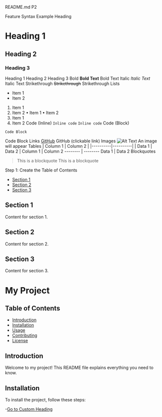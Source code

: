 README.md
P2


Feature
Syntax
Example
Heading
# Heading 1
## Heading 2
### Heading 3
Heading 1
Heading 2
Heading 3
Bold
**Bold Text**
Bold Text
Italic
*Italic Text*
Italic Text
Strikethrough
~~Strikethrough~~
Strikethrough
Lists
- Item 1
- Item 2
1. Item 1
2. Item 2
• Item 1
• Item 2
1. Item 1
2. Item 2
Code (Inline)
`Inline code`
`Inline code`
Code (Block)
```
Code Block
```
Code Block
Links
[GitHub](https://github.com)
GitHub (clickable link)
Images
![Alt Text](image_url)
An image will appear
Tables
| Column 1 | Column 2 |
|----------|----------|
| Data 1   | Data 2   |
Column 1 | Column 2
-------- | --------
Data 1   | Data 2
Blockquotes
> This is a blockquote
This is a blockquote


Step 1: Create the Table of Contents
- [Section 1](#section-1)
- [Section 2](#section-2)
- [Section 3](#section-3)


## Section 1
Content for section 1.

## Section 2
Content for section 2.

## Section 3
Content for section 3.



# My Project

## Table of Contents
- [Introduction](#introduction)
- [Installation](#installation)
- [Usage](#usage)
- [Contributing](#contributing)
- [License](#license)

## Introduction
Welcome to my project! This README file explains everything you need to know.

## Installation
To install the project, follow these steps:

-[Go to Custom Heading](#custom-anchor)
